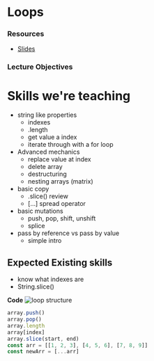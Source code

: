# Loops

### Resources
* [Slides](https://docs.google.com/presentation/d/1jbe807oy9VTKov1ADxN1NteO7lxq1nscqkWApNSdkkc/edit?usp=sharing)

### Lecture Objectives

# Skills we're teaching
- string like properties
  - indexes
  - .length
  - get value a index
  - iterate through with a for loop
- Advanced mechanics
  - replace value at index
  - delete array
  - destructuring
  - nesting arrays (matrix)
- basic copy
  - .slice() review
  - [...] spread operator
- basic mutations
  - push, pop, shift, unshift
  - splice
- pass by reference vs pass by value
  - simple intro


## Expected Existing skills
- know what indexes are
- String.slice()



**Code**
![loop structure](./loop-structure.png)

```js
array.push()
array.pop()
array.length
array[index]
array.slice(start, end)
const arr = [[1, 2, 3], [4, 5, 6], [7, 8, 9]]
const newArr = [...arr]
```